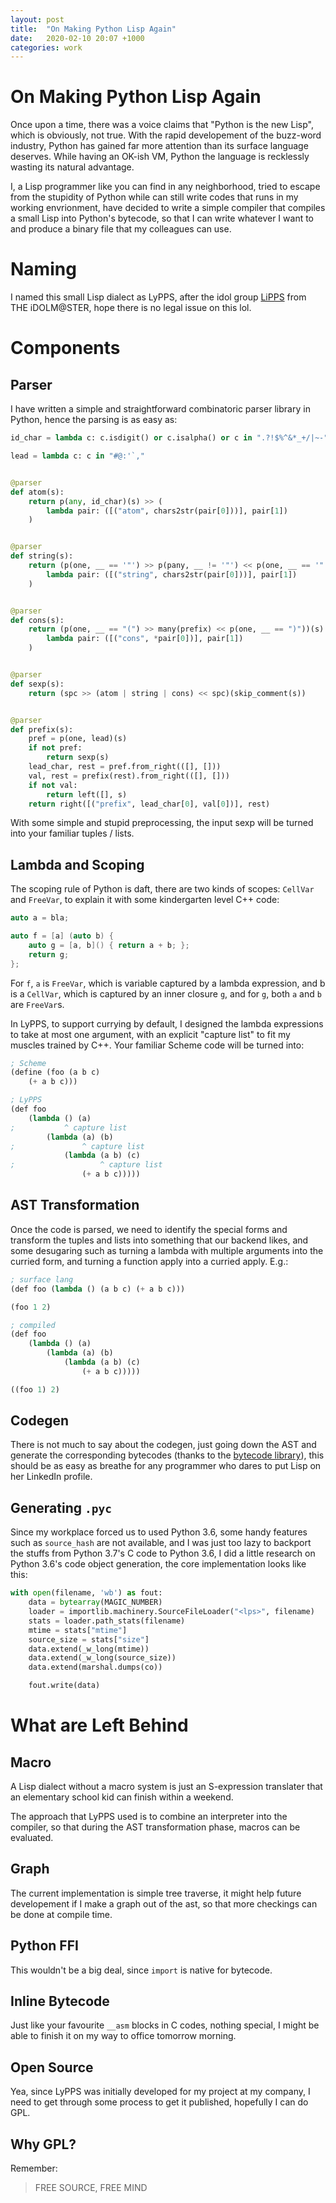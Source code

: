 ```yaml
---
layout: post
title:  "On Making Python Lisp Again"
date:   2020-02-10 20:07 +1000
categories: work
---
```


# On Making Python Lisp Again

Once upon a time, there was a voice claims that "Python is the new Lisp", which is obviously, not true. With the rapid developement of the buzz-word industry, Python has gained far more attention than its surface language deserves. While having an OK-ish VM, Python the language is recklessly wasting its natural advantage. 

I, a Lisp programmer like you can find in any neighborhood, tried to escape from the stupidity of Python while can still write codes that runs in my working envrionment, have decided to write a simple compiler that compiles a small Lisp into Python's bytecode, so that I can write whatever I want to and produce a binary file that my colleagues can use.


# Naming

I named this small Lisp dialect as LyPPS, after the idol group [LiPPS](https://www.project-imas.com/wiki/LiPPS) from THE iDOLM@STER, hope there is no legal issue on this lol.

# Components

## Parser
I have written a simple and straightforward combinatoric parser library in Python, hence the parsing is as easy as:

```python
id_char = lambda c: c.isdigit() or c.isalpha() or c in ".?!$%^&*_+/|~-"

lead = lambda c: c in "#@:'`,"


@parser
def atom(s):
    return p(any, id_char)(s) >> (
        lambda pair: ([("atom", chars2str(pair[0]))], pair[1])
    )


@parser
def string(s):
    return (p(one, __ == '"') >> p(pany, __ != '"') << p(one, __ == '"'))(s) >> (
        lambda pair: ([("string", chars2str(pair[0]))], pair[1])
    )


@parser
def cons(s):
    return (p(one, __ == "(") >> many(prefix) << p(one, __ == ")"))(s) >> (
        lambda pair: ([("cons", *pair[0])], pair[1])
    )


@parser
def sexp(s):
    return (spc >> (atom | string | cons) << spc)(skip_comment(s))


@parser
def prefix(s):
    pref = p(one, lead)(s)
    if not pref:
        return sexp(s)
    lead_char, rest = pref.from_right(([], []))
    val, rest = prefix(rest).from_right(([], []))
    if not val:
        return left([], s)
    return right([("prefix", lead_char[0], val[0])], rest)
```

With some simple and stupid preprocessing, the input sexp will be turned into your familiar tuples / lists.

## Lambda and Scoping

The scoping rule of Python is daft, there are two kinds of scopes: `CellVar` and `FreeVar`, to explain it with some kindergarten level C++ code:
```c++
auto a = bla;

auto f = [a] (auto b) {
    auto g = [a, b]() { return a + b; };
    return g;
};
```
For `f`, `a` is `FreeVar`, which is variable captured by a lambda expression, and b is a `CellVar`, which is captured by an inner closure `g`, and for `g`, both `a` and `b` are `FreeVar`s.

In LyPPS, to support currying by default, I designed the lambda expressions to take at most one argument, with an explicit "capture list" to fit my muscles trained by C++. Your familiar Scheme code will be turned into:
```scheme
; Scheme
(define (foo (a b c)
    (+ a b c)))

; LyPPS
(def foo
    (lambda () (a)
;           ^ capture list
        (lambda (a) (b)
;               ^ capture list
            (lambda (a b) (c)
;                   ^ capture list
                (+ a b c)))))
```

## AST Transformation

Once the code is parsed, we need to identify the special forms and transform the tuples and lists into something that our backend likes, and some desugaring such as turning a lambda with multiple arguments into the curried form, and turning a function apply into a curried apply. E.g.:
```scheme
; surface lang
(def foo (lambda () (a b c) (+ a b c)))

(foo 1 2)

; compiled
(def foo
    (lambda () (a)
        (lambda (a) (b)
            (lambda (a b) (c)
                (+ a b c)))))

((foo 1) 2)
```

## Codegen

There is not much to say about the codegen, just going down the AST and generate the corresponding bytecodes (thanks to the [bytecode library](https://github.com/vstinner/bytecode)), this should be as easy as breathe for any programmer who dares to put Lisp on her LinkedIn profile.

## Generating `.pyc`

Since my workplace forced us to used Python 3.6, some handy features such as `source_hash` are not available, and I was just too lazy to backport the stuffs from Python 3.7's C code to Python 3.6, I did a little research on Python 3.6's code object generation, the core implementation looks like this:
```python
with open(filename, 'wb') as fout:
    data = bytearray(MAGIC_NUMBER)
    loader = importlib.machinery.SourceFileLoader("<lps>", filename)
    stats = loader.path_stats(filename)
    mtime = stats["mtime"]
    source_size = stats["size"]
    data.extend(_w_long(mtime))
    data.extend(_w_long(source_size))
    data.extend(marshal.dumps(co))

    fout.write(data)
```

# What are Left Behind
## Macro
A Lisp dialect without a macro system is just an S-expression translater that an elementary school kid can finish within a weekend.

The approach that LyPPS used is to combine an interpreter into the compiler, so that during the AST transformation phase, macros can be evaluated.

## Graph
The current implementation is simple tree traverse, it might help future developement if I make a graph out of the ast, so that more checkings can be done at compile time.

## Python FFI
This wouldn't be a big deal, since  `import` is native for bytecode.

## Inline Bytecode
Just like your favourite `__asm` blocks in C codes, nothing special, I might be able to finish it on my way to office tomorrow morning.

## Open Source
Yea, since LyPPS was initially developed for my project at my company, I need to get through some process to get it published, hopefully I can do GPL.

## Why GPL?
Remember:
> FREE SOURCE, FREE MIND
